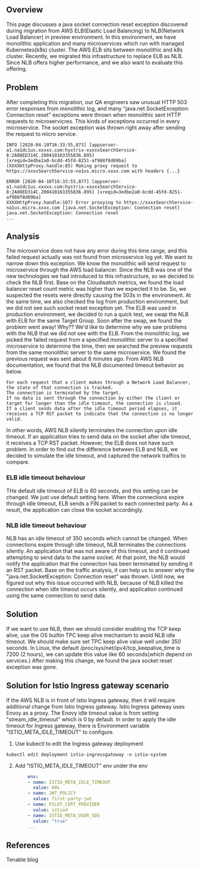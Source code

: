 ## Overview
This page discusses a java socket connection reset exception discovered during migration from AWS ELB(Elastic Load Balancing) to NLB(Network Load Balancer) in preview environment.
In this environment, we have monolithic application and many microservices which run with managed Kubernetes(k8s) cluster. 
The AWS ELB sits between monolithic and k8s cluster. Recently, we migrated this infrastructure to replace ELB as NLB. 
Since NLB offers higher performance, and we also want to evaluate this offering.
## Problem
After completing this migration, our QA engineers saw unusual HTTP 503 error responses from monolithic log, and many "java.net.SocketException: Connection reset" exceptions were thrown when monolithic sent HTTP requests to microservicres. 
This kinds of exceptions occurred in every microservice. The socket exception was thrown right away after sending the request to micro service.
```
INFO [2020-04-10T16:33:55,873] [appserver-a1.na1dc1us.xxxxx.com:hystrix-xxxxxSearchService-8:2A08ED314C.200410163355836.895] 
[xreqid=3edbe2a0-bcdd-45fd-8251-af988f8d09ba] (XXXXHttpProxy.handle:85) Making proxy request to https://xxxxSearchService-na1us.micro.xxxx.com with headers {...}

ERROR [2020-04-10T16:33:55,877] [appserver-a1.na1dc1us.xxxxx.com:hystrix-xxxxxSearchService-8:2A08ED314C.200410163355836.895] [xreqid=3edbe2a0-bcdd-45fd-8251-af988f8d09ba] 
XXXXHttpProxy.handle:107) Error proxying to https://xxxxSearchService-na1us.micro.xxxx.com [java.net.SocketException: Connection reset]
java.net.SocketException: Connection reset
...
```
## Analysis
The microservice does not have any error during this time range, and this failed request actually was not found from microservice log yet.
We want to narrow down this exception. We know the monolithic will send request to microservice through the AWS load balancer.
Since the NLB was one of the new technologies we had introduced to this infrastructure, so we decided to check the NLB first.
Base on the Cloudwatch metrics, we found the load balancer reset count metric was higher than we expected it to be. 
So, we suspected the resets were directly causing the 503s in the environment. 
At the same time, we also checked the log from production environment, but we did not see such socket reset exception yet.
The ELB was used in production environment, we decided to run a quick test, we swap the NLB with ELB for the same Target Group.
Soon after the swap, we found the problem went away! Why?? We'd like to determine why we saw problems with the NLB that we did not see with the ELB. 
From the monolithic log, we picked the failed request from a specified monolithic server to a specified microservice to 
determine the time, then we searched the preview requests from the same monolithic server to the same microservice.
We found the previous request was sent about 8 minutes ago.
From AWS NLB documentation, we found that the NLB documented timeout behavior as below.
```
For each request that a client makes through a Network Load Balancer, the state of that connection is tracked. 
The connection is terminated by the target. 
If no data is sent through the connection by either the client or target for longer than the idle timeout, the connection is closed. 
If a client sends data after the idle timeout period elapses, it receives a TCP RST packet to indicate that the connection is no longer valid.
```
In other words, AWS NLB silently terminates the connection upon idle timeout. 
If an application tries to send data on the socket after idle timeout, it receives a TCP RST packet.
However, the ELB does not have such problem. In order to find out the difference between ELB and NLB, we decided to simulate the idle timeout, and captured the network traffics to compare.
### ELB idle timeout behaviour
THe default idle timeout of ELB is 60 seconds, and this setting can be changed. We just use default setting here.
When the connections expire through idle timeout, ELB sends a FIN packet to each connected party. As a result, the application can close the socket accordingly.
### NLB idle timeout behaviour
NLB has an idle timeout of 350 seconds which cannot be changed. 
When connections expire through idle timeout, NLB terminates the connections silently. 
An application that was not aware of this timeout, and it continued attempting to send data to the same socket. 
At that point, the NLB would notify the application that the connection has been terminated by sending it an RST packet.
Base on the traffic analysis, it can help us to answer why the "java.net.SocketException: Connection reset" was thrown.
Until now, we figured out why this issue occurred with NLB, because of NLB killed the connection when idle timeout occurs silently, and application continued using the same connection to send data. 
## Solution
If we want to use NLB, then we should consider enabling the TCP keep alive, use the OS builtin TPC keep alive mechanism to avoid NLB idle timeout.
We should make sure set TPC keep alive value well under 350 seconds. 
In Linux, the default /proc/sys/net/ipv4/tcp_keepalive_time is 7200 (2 hours), we can update this value like 60 seconds(which depend on services.)
After making this change, we found the java socket reset exception was gone.
## Solution for Istio Ingress gateway scenario
If the AWS NLB is in front of Istio Ingress gateway, then it will require additional change from Istio Ingress gateway. 
Istio Ingress gateway uses Envoy as a proxy. The Enovy idle timeout value is from setting "stream_idle_timeout" which is 0 by default.
In order to apply the idle timeout for Ingress gateway, there is Environment variable "ISTIO_META_IDLE_TIMEOUT" to configure.   
1. Use kubectl to edit the Ingress gateway deployment
```
kubectl edit deployment istio-ingressgateway -n istio-system
```
2. Add "ISTIO_META_IDLE_TIMEOUT" env under the env
```yaml
        env:
        - name: ISTIO_META_IDLE_TIMEOUT
          value: 60s
        - name: JWT_POLICY
          value: first-party-jwt
        - name: PILOT_CERT_PROVIDER
          value: istiod
        - name: ISTIO_META_USER_SDS
          value: "true"
        ...  
```
## References
Tenable blog
